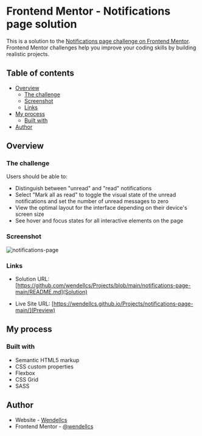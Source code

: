# Frontend Mentor - Notifications page solution

This is a solution to the [Notifications page challenge on Frontend Mentor](https://www.frontendmentor.io/challenges/notifications-page-DqK5QAmKbC). Frontend Mentor challenges help you improve your coding skills by building realistic projects. 

## Table of contents

- [Overview](#overview)
  - [The challenge](#the-challenge)
  - [Screenshot](#screenshot)
  - [Links](#links)
- [My process](#my-process)
  - [Built with](#built-with)
- [Author](#author)


## Overview

### The challenge

Users should be able to:

- Distinguish between "unread" and "read" notifications
- Select "Mark all as read" to toggle the visual state of the unread notifications and set the number of unread messages to zero
- View the optimal layout for the interface depending on their device's screen size
- See hover and focus states for all interactive elements on the page

### Screenshot

![notifications-page](https://github.com/wendellcs/Projects/assets/88943437/dbaeb0a4-74af-4297-b0d0-067768470d43)

### Links

- Solution URL: [https://github.com/wendellcs/Projects/blob/main/notifications-page-main/README.md](Solution)

- Live Site URL: [https://wendellcs.github.io/Projects/notifications-page-main/](Preview)

## My process

### Built with

- Semantic HTML5 markup
- CSS custom properties
- Flexbox
- CSS Grid
- SASS


## Author

- Website - [Wendellcs](https://wendellcs.github.io)
- Frontend Mentor - [@wendellcs](https://www.frontendmentor.io/profile/wendellcs)

